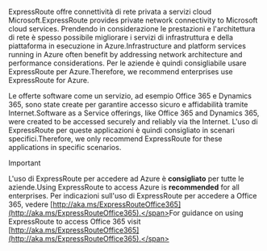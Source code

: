 <span data-ttu-id="58688-101">ExpressRoute offre connettività di rete privata a servizi cloud Microsoft.</span><span class="sxs-lookup"><span data-stu-id="58688-101">ExpressRoute provides private network connectivity to Microsoft cloud services.</span></span> <span data-ttu-id="58688-102">Prendendo in considerazione le prestazioni e l'architettura di rete è spesso possibile migliorare i servizi di infrastruttura e della piattaforma in esecuzione in Azure.</span><span class="sxs-lookup"><span data-stu-id="58688-102">Infrastructure and platform services running in Azure often benefit by addressing network architecture and performance considerations.</span></span> <span data-ttu-id="58688-103">Per le aziende è quindi consigliabile usare ExpressRoute per Azure.</span><span class="sxs-lookup"><span data-stu-id="58688-103">Therefore, we recommend enterprises use ExpressRoute for Azure.</span></span>

<span data-ttu-id="58688-104">Le offerte software come un servizio, ad esempio Office 365 e Dynamics 365, sono state create per garantire accesso sicuro e affidabilità tramite Internet.</span><span class="sxs-lookup"><span data-stu-id="58688-104">Software as a Service offerings, like Office 365 and Dynamics 365, were created to be accessed securely and reliably via the Internet.</span></span>  <span data-ttu-id="58688-105">L'uso di ExpressRoute per queste applicazioni è quindi consigliato in scenari specifici.</span><span class="sxs-lookup"><span data-stu-id="58688-105">Therefore, we only recommend ExpressRoute for these applications in specific scenarios.</span></span>

> [!IMPORTANT]
> <span data-ttu-id="58688-106">L'uso di ExpressRoute per accedere ad Azure è **consigliato** per tutte le aziende.</span><span class="sxs-lookup"><span data-stu-id="58688-106">Using ExpressRoute to access Azure is **recommended** for all enterprises.</span></span> <span data-ttu-id="58688-107">Per indicazioni sull'uso di ExpressRoute per accedere a Office 365, vedere [http://aka.ms/ExpressRouteOffice365](http://aka.ms/ExpressRouteOffice365).</span><span class="sxs-lookup"><span data-stu-id="58688-107">For guidance on using ExpressRoute to access Office 365 visit [http://aka.ms/ExpressRouteOffice365](http://aka.ms/ExpressRouteOffice365).</span></span>
> 
> 

